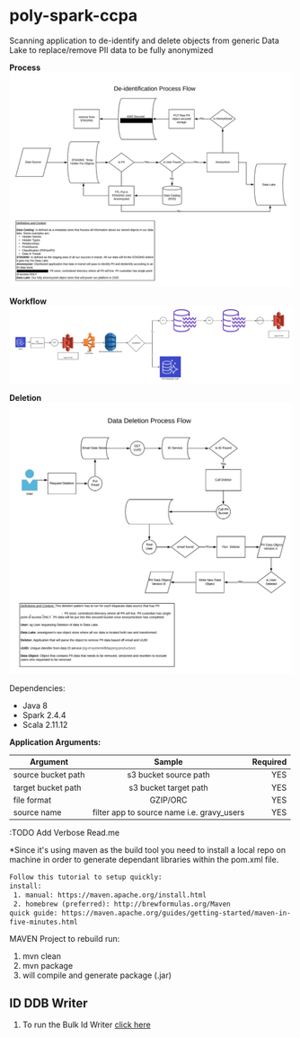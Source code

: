 # poly-spark-ccpa

Scanning application to de-identify and delete objects from generic Data Lake to replace/remove PII data to be fully anonymized

**Process**
![Anonymizer](images/Anonmyizer.png)

**Workflow**
![Anonymizer](images/Anonmyizer-WorkFlow.png)

**Deletion**
![Deletor](images/DataLake-Deletion.png)

Dependencies:
- Java 8 
- Spark 2.4.4
- Scala 2.11.12

**Application Arguments:**

| Argument        | Sample           | Required  |
| ------------- |:-------------:| -----:|
| source bucket path     | s3 bucket source path| YES |
| target bucket path     | s3 bucket target path| YES |
| file format | GZIP/ORC   |    YES |  
| source name | filter app to source name i.e. gravy_users   |   YES |  

:TODO Add Verbose Read.me

*Since it's using maven as the build tool you need to install a local repo on machine in order
to generate dependant libraries within the pom.xml file. 

    Follow this tutorial to setup quickly:
    install: 
     1. manual: https://maven.apache.org/install.html
     2. homebrew (preferred): http://brewformulas.org/Maven
    quick guide: https://maven.apache.org/guides/getting-started/maven-in-five-minutes.html


MAVEN Project to rebuild run:
1. mvn clean
2. mvn package
3. will compile and generate package (.jar) 


ID DDB Writer
-

1. To run the Bulk Id Writer [click here](https://github.com/polyglotDataNerd/poly-spark-ccpa/tree/master/src/main/scala/com/poly/ccpa/utility#spark-utilities)